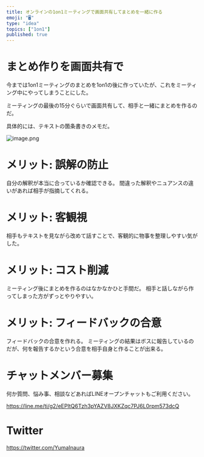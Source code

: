 ```yaml
---
title: オンラインの1on1ミーティングで画面共有してまとめを一緒に作る
emoji: "🖥"
type: "idea"
topics: ["1on1"]
published: true
---
```


# まとめ作りを画面共有で

今までは1on1ミーティングのまとめを1on1の後に作っていたが、これをミーティング中にやってしまうことにした。

ミーティングの最後の15分ぐらいで画面共有して、相手と一緒にまとめを作るのだ。

具体的には、テキストの箇条書きのメモだ。

![image.png](https://qiita-image-store.s3.ap-northeast-1.amazonaws.com/0/89618/6d94fff6-ddf9-cd37-7776-b5eeec53d06d.png)

# メリット: 誤解の防止

自分の解釈が本当に合っているか確認できる。
間違った解釈やニュアンスの違いがあれば相手が指摘してくれる。

# メリット: 客観視

相手もテキストを見ながら改めて話すことで、客観的に物事を整理しやすい気がした。

# メリット: コスト削減

ミーティング後にまとめを作るのはなかなかひと手間だ。
相手と話しながら作ってしまった方がずっとやりやすい。

# メリット: フィードバックの合意

フィードバックの合意を作れる。
ミーティングの結果はボスに報告しているのだが、何を報告するかという合意を相手自身と作ることが出来る。

<!-- Update From Qiita API -->

# チャットメンバー募集


何か質問、悩み事、相談などあればLINEオープンチャットもご利用ください。

https://line.me/ti/g2/eEPltQ6Tzh3pYAZV8JXKZqc7PJ6L0rpm573dcQ


# Twitter

https://twitter.com/YumaInaura

<!-- Update From Qiita API -->

